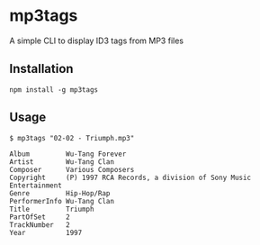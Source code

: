 # mp3tags

A simple CLI to display ID3 tags from MP3 files

## Installation

```
npm install -g mp3tags
```

## Usage

```
$ mp3tags "02-02 - Triumph.mp3"
```

```
Album         Wu-Tang Forever
Artist        Wu-Tang Clan
Composer      Various Composers
Copyright     (P) 1997 RCA Records, a division of Sony Music Entertainment
Genre         Hip-Hop/Rap
PerformerInfo Wu-Tang Clan
Title         Triumph
PartOfSet     2
TrackNumber   2
Year          1997
```

